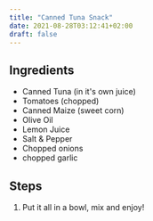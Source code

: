 ```yaml
---
title: "Canned Tuna Snack"
date: 2021-08-28T03:12:41+02:00
draft: false
---
```


## Ingredients 

- Canned Tuna (in it's own juice)
- Tomatoes (chopped)
- Canned Maize (sweet corn)
- Olive Oil
- Lemon Juice
- Salt & Pepper
- Chopped onions
- chopped garlic

## Steps

1. Put it all in a bowl, mix and enjoy!
